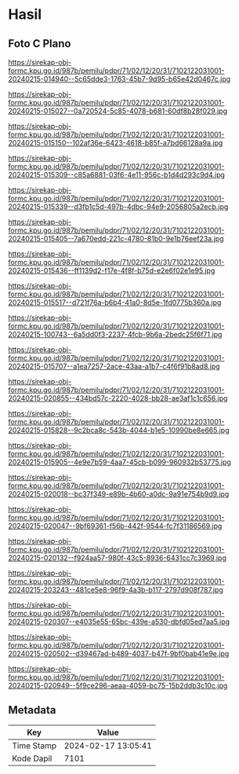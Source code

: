 # Hasil

## Foto C Plano

https://sirekap-obj-formc.kpu.go.id/987b/pemilu/pdpr/71/02/12/20/31/7102122031001-20240215-014940--5c65dde3-1763-45b7-9d95-b65e42d0467c.jpg

https://sirekap-obj-formc.kpu.go.id/987b/pemilu/pdpr/71/02/12/20/31/7102122031001-20240215-015027--0a720524-5c85-4078-b681-60df8b28f029.jpg

https://sirekap-obj-formc.kpu.go.id/987b/pemilu/pdpr/71/02/12/20/31/7102122031001-20240215-015150--102af36e-6423-4618-b85f-a7bd66128a9a.jpg

https://sirekap-obj-formc.kpu.go.id/987b/pemilu/pdpr/71/02/12/20/31/7102122031001-20240215-015309--c85a6881-03f6-4e11-956c-b1d4d293c9d4.jpg

https://sirekap-obj-formc.kpu.go.id/987b/pemilu/pdpr/71/02/12/20/31/7102122031001-20240215-015339--d3fb1c5d-497b-4dbc-94e9-2056805a2ecb.jpg

https://sirekap-obj-formc.kpu.go.id/987b/pemilu/pdpr/71/02/12/20/31/7102122031001-20240215-015405--7a670edd-221c-4780-81b0-9e1b76eef23a.jpg

https://sirekap-obj-formc.kpu.go.id/987b/pemilu/pdpr/71/02/12/20/31/7102122031001-20240215-015436--ff1139d2-f17e-4f8f-b75d-e2e6f02e1e95.jpg

https://sirekap-obj-formc.kpu.go.id/987b/pemilu/pdpr/71/02/12/20/31/7102122031001-20240215-015517--d721f76a-b6b4-41a0-8d5e-1fd0775b360a.jpg

https://sirekap-obj-formc.kpu.go.id/987b/pemilu/pdpr/71/02/12/20/31/7102122031001-20240215-100743--6a5dd0f3-2237-4fcb-9b6a-2bedc25f6f71.jpg

https://sirekap-obj-formc.kpu.go.id/987b/pemilu/pdpr/71/02/12/20/31/7102122031001-20240215-015707--a1ea7257-2ace-43aa-a1b7-c4f6f91b8ad8.jpg

https://sirekap-obj-formc.kpu.go.id/987b/pemilu/pdpr/71/02/12/20/31/7102122031001-20240215-020855--434bd57c-2220-4028-bb28-ae3af1c1c656.jpg

https://sirekap-obj-formc.kpu.go.id/987b/pemilu/pdpr/71/02/12/20/31/7102122031001-20240215-015828--9c2bca8c-543b-4044-b1e5-10990be8e665.jpg

https://sirekap-obj-formc.kpu.go.id/987b/pemilu/pdpr/71/02/12/20/31/7102122031001-20240215-015905--4e9e7b59-4aa7-45cb-b099-960932b53775.jpg

https://sirekap-obj-formc.kpu.go.id/987b/pemilu/pdpr/71/02/12/20/31/7102122031001-20240215-020018--bc37f349-e89b-4b60-a0dc-9a91e754b9d9.jpg

https://sirekap-obj-formc.kpu.go.id/987b/pemilu/pdpr/71/02/12/20/31/7102122031001-20240215-020047--9bf69361-f56b-442f-9544-fc7f31186569.jpg

https://sirekap-obj-formc.kpu.go.id/987b/pemilu/pdpr/71/02/12/20/31/7102122031001-20240215-020132--f924aa57-980f-43c5-8936-6431cc7c3969.jpg

https://sirekap-obj-formc.kpu.go.id/987b/pemilu/pdpr/71/02/12/20/31/7102122031001-20240215-203243--481ce5e8-96f9-4a3b-b117-2797d908f787.jpg

https://sirekap-obj-formc.kpu.go.id/987b/pemilu/pdpr/71/02/12/20/31/7102122031001-20240215-020307--e4035e55-65bc-439e-a530-dbfd05ed7aa5.jpg

https://sirekap-obj-formc.kpu.go.id/987b/pemilu/pdpr/71/02/12/20/31/7102122031001-20240215-020502--d39467ad-b489-4037-b47f-9bf0bab41e9e.jpg

https://sirekap-obj-formc.kpu.go.id/987b/pemilu/pdpr/71/02/12/20/31/7102122031001-20240215-020949--5f9ce296-aeaa-4059-bc75-15b2ddb3c10c.jpg


## Metadata

| Key        | Value               |
| ---------- | ------------------- |
| Time Stamp | 2024-02-17 13:05:41 |
| Kode Dapil | 7101                |



